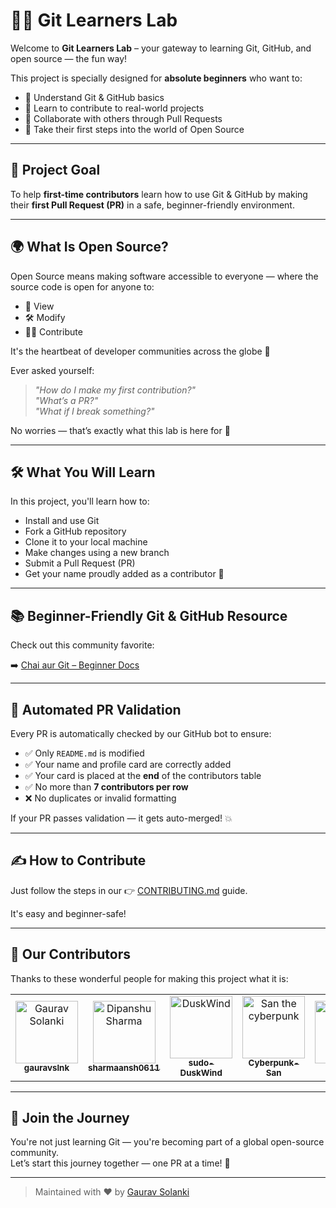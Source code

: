 # 👨‍💻 Git Learners Lab

Welcome to **Git Learners Lab** – your gateway to learning Git, GitHub, and open source — the fun way!

This project is specially designed for **absolute beginners** who want to:

- 🧠 Understand Git & GitHub basics  
- 🔧 Learn to contribute to real-world projects  
- 🤝 Collaborate with others through Pull Requests  
- 🚀 Take their first steps into the world of Open Source  

---

## 🎯 Project Goal

To help **first-time contributors** learn how to use Git & GitHub by making their **first Pull Request (PR)** in a safe, beginner-friendly environment.

---

## 🌍 What Is Open Source?

Open Source means making software accessible to everyone — where the source code is open for anyone to:

- 👀 View  
- 🛠 Modify  
- 🧑‍💻 Contribute  

It's the heartbeat of developer communities across the globe 💖

Ever asked yourself:

> _"How do I make my first contribution?"_  
> _"What’s a PR?"_  
> _"What if I break something?"_

No worries — that’s exactly what this lab is here for 💪

---

## 🛠 What You Will Learn

In this project, you'll learn how to:

- Install and use Git  
- Fork a GitHub repository  
- Clone it to your local machine  
- Make changes using a new branch  
- Submit a Pull Request (PR)  
- Get your name proudly added as a contributor 🌟  

---

## 📚 Beginner-Friendly Git & GitHub Resource

Check out this community favorite:

➡️ [Chai aur Git – Beginner Docs](https://docs.chaicode.com/youtube/chai-aur-git/introduction/)

---

## 🤖 Automated PR Validation

Every PR is automatically checked by our GitHub bot to ensure:

- ✅ Only `README.md` is modified  
- ✅ Your name and profile card are correctly added  
- ✅ Your card is placed at the **end** of the contributors table  
- ✅ No more than **7 contributors per row**  
- ❌ No duplicates or invalid formatting  

If your PR passes validation — it gets auto-merged! 💥

---

## ✍️ How to Contribute

Just follow the steps in our 👉 [CONTRIBUTING.md](CONTRIBUTING.md) guide.

It's easy and beginner-safe!

---

## 💖 Our Contributors

Thanks to these wonderful people for making this project what it is:

<!-- ALL-CONTRIBUTORS-LIST:START - Do not remove or modify this section -->
<!-- prettier-ignore-start -->
<!-- markdownlint-disable -->
<table>
  <tbody>
    <tr>
      <td align="center">
        <a href="https://github.com/gauravslnk/">
          <img src="https://avatars.githubusercontent.com/u/92677309?v=4" width="100px;" alt="Gaurav Solanki" />
          <br />
          <sub><b>gauravslnk</b></sub>
        </a>
      </td>
      <td align="center">
        <a href="https://github.com/sharmaansh0611">
          <img src="https://avatars.githubusercontent.com/u/148381788?v=4" width="100px;" alt="Dipanshu Sharma" />
          <br />
          <sub><b>sharmaansh0611</b></sub>
        </a>
      </td>
      <td align="center">
        <a href="https://github.com/sudo-DuskWind">
          <img src="https://avatars.githubusercontent.com/u/216082456?v=4" width="100px;" alt="DuskWind" />
          <br />
          <sub><b>sudo-DuskWind</b></sub>
        </a>
      </td>
      <td align="center">
        <a href="https://github.com/Cyberpunk-San">
          <img src="https://avatars.githubusercontent.com/u/176785013?v=4" width="100px;" alt="San the cyberpunk " />
          <br />
          <sub><b>Cyberpunk-San</b></sub>
        </a>
      </td>
      <!-- Add new entries below this line by editing README.md -->
      <td align="center">
  <a href="https://github.com/hmzakt">
    <img src="https://avatars.githubusercontent.com/u/175908432?v=4" width="100px;" alt="hmzakt" />
    <br />
    <sub><b>hmzakt</b></sub>
  </a>
</td>
    </tr>
  </tbody>
</table>
<!-- markdownlint-enable -->
<!-- prettier-ignore-end -->
<!-- ALL-CONTRIBUTORS-LIST:END -->

---

## 🧠 Join the Journey

You're not just learning Git — you're becoming part of a global open-source community.  
Let’s start this journey together — one PR at a time! 🚀

---

> Maintained with ❤️ by [Gaurav Solanki](https://github.com/gauravslnk)
